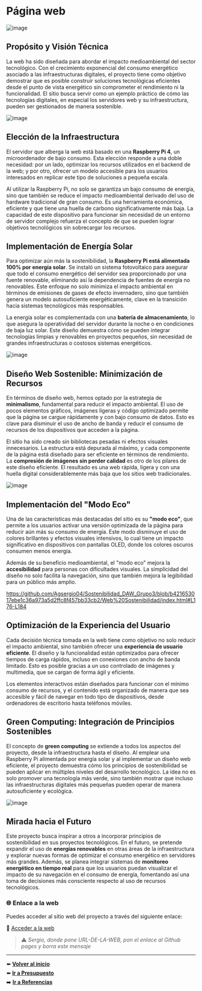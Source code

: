 # Página web

![image](https://github.com/user-attachments/assets/12d43d6a-d6ac-4ce7-b24a-480cbb25fff8)

## Propósito y Visión Técnica

La web ha sido diseñada para abordar el impacto medioambiental del sector tecnológico. Con el crecimiento exponencial del consumo energético asociado a las infraestructuras digitales, el proyecto tiene como objetivo demostrar que es posible construir soluciones tecnológicas eficientes desde el punto de vista energético sin comprometer el rendimiento ni la funcionalidad. El sitio busca servir como un ejemplo práctico de cómo las tecnologías digitales, en especial los servidores web y su infraestructura, pueden ser gestionados de manera sostenible.

![image](https://github.com/user-attachments/assets/94119bbe-889c-4f8c-b670-5d42565ff61b)

## Elección de la Infraestructura

El servidor que alberga la web está basado en una **Raspberry Pi 4**, un microordenador de bajo consumo. Esta elección responde a una doble necesidad: por un lado, optimizar los recursos utilizados en el backend de la web; y por otro, ofrecer un modelo accesible para los usuarios interesados en replicar este tipo de soluciones a pequeña escala.

Al utilizar la Raspberry Pi, no solo se garantiza un bajo consumo de energía, sino que también se reduce el impacto medioambiental derivado del uso de hardware tradicional de gran consumo. Es una herramienta económica, eficiente y que tiene una huella de carbono significativamente más baja. La capacidad de este dispositivo para funcionar sin necesidad de un entorno de servidor complejo refuerza el concepto de que se pueden lograr objetivos tecnológicos sin sobrecargar los recursos.

## Implementación de Energía Solar

Para optimizar aún más la sostenibilidad, la **Raspberry Pi está alimentada 100% por energía solar**. Se instaló un sistema fotovoltaico para asegurar que todo el consumo energético del servidor sea proporcionado por una fuente renovable, eliminando así la dependencia de fuentes de energía no renovables. Este enfoque no solo minimiza el impacto ambiental en términos de emisiones de gases de efecto invernadero, sino que también genera un modelo autosuficiente energéticamente, clave en la transición hacia sistemas tecnológicos más responsables.

La energía solar es complementada con una **batería de almacenamiento**, lo que asegura la operatividad del servidor durante la noche o en condiciones de baja luz solar. Este diseño demuestra cómo se pueden integrar tecnologías limpias y renovables en proyectos pequeños, sin necesidad de grandes infraestructuras o costosos sistemas energéticos.

![image](https://github.com/user-attachments/assets/717ecaa2-ea93-4b14-a912-56d22bf8faa2)

## Diseño Web Sostenible: Minimización de Recursos

En términos de diseño web, hemos optado por la estrategia de **minimalismo**, fundamental para reducir el impacto ambiental. El uso de pocos elementos gráficos, imágenes ligeras y código optimizado permite que la página se cargue rápidamente y con bajo consumo de datos. Esto es clave para disminuir el uso de ancho de banda y reducir el consumo de recursos de los dispositivos que acceden a la página.

El sitio ha sido creado sin bibliotecas pesadas ni efectos visuales innecesarios. La estructura está depurada al máximo, y cada componente de la página está diseñado para ser eficiente en términos de rendimiento. La **compresión de imágenes sin perder calidad** es otro de los pilares de este diseño eficiente. El resultado es una web rápida, ligera y con una huella digital considerablemente más baja que los sitios web tradicionales.

![image](https://github.com/user-attachments/assets/c2f6d5df-1044-4078-982f-92fca6f155b1)

## Implementación del "Modo Eco"

Una de las características más destacadas del sitio es su **"modo eco"**, que permite a los usuarios activar una versión optimizada de la página para reducir aún más su consumo de energía. Este modo disminuye el uso de colores brillantes y efectos visuales intensivos, lo cual tiene un impacto significativo en dispositivos con pantallas OLED, donde los colores oscuros consumen menos energía.

Además de su beneficio medioambiental, el "modo eco" mejora la **accesibilidad** para personas con dificultades visuales. La simplicidad del diseño no solo facilita la navegación, sino que también mejora la legibilidad para un público más amplio.

https://github.com/Agsergio04/Sostenibilidad_DAW_Grupo3/blob/b421653017ebe1c36a973a5d2ffc8f457bb33cb2/Web%20Sostenibilidad/index.html#L176-L184

## Optimización de la Experiencia del Usuario

Cada decisión técnica tomada en la web tiene como objetivo no solo reducir el impacto ambiental, sino también ofrecer una **experiencia de usuario eficiente**. El diseño y la funcionalidad están optimizados para ofrecer tiempos de carga rápidos, incluso en conexiones con ancho de banda limitado. Esto es posible gracias a un uso controlado de imágenes y multimedia, que se cargan de forma ágil y eficiente.

Los elementos interactivos están diseñados para funcionar con el mínimo consumo de recursos, y el contenido está organizado de manera que sea accesible y fácil de navegar en todo tipo de dispositivos, desde ordenadores de escritorio hasta teléfonos móviles.

## Green Computing: Integración de Principios Sostenibles

El concepto de **green computing** se extiende a todos los aspectos del proyecto, desde la infraestructura hasta el diseño. Al emplear una Raspberry Pi alimentada por energía solar y al implementar un diseño web eficiente, el proyecto demuestra cómo los principios de sostenibilidad se pueden aplicar en múltiples niveles del desarrollo tecnológico. La idea no es solo promover una tecnología más verde, sino también mostrar que incluso las infraestructuras digitales más pequeñas pueden operar de manera autosuficiente y ecológica.

![image](https://github.com/user-attachments/assets/1485b60a-a922-4e7c-b4e4-0444d342d13a)

## Mirada hacia el Futuro

Este proyecto busca inspirar a otros a incorporar principios de sostenibilidad en sus proyectos tecnológicos. En el futuro, se pretende expandir el uso de **energías renovables** en otras áreas de la infraestructura y explorar nuevas formas de optimizar el consumo energético en servidores más grandes. Además, se planea integrar sistemas de **monitoreo energético en tiempo real** para que los usuarios puedan visualizar el impacto de su navegación en el consumo de energía, fomentando así una toma de decisiones más consciente respecto al uso de recursos tecnológicos.

### 🌐 Enlace a la web

Puedes acceder al sitio web del proyecto a través del siguiente enlace:

🔗 [Acceder a la web](https://URL-DE-LA-WEB)

> ⚠️ *Sergio, donde pone URL-DE-LA-WEB, pon el enlace al Github pages y borra este mensaje*
---

⬅️ **[Volver al inicio](README.md)**  
⬅️ **[Ir a Presupuesto](precio.md)**  
➡️ **[Ir a Referencias](referencias.md)**
